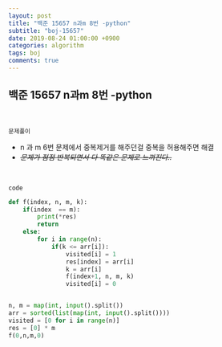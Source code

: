 ```yaml
---
layout: post
title: "백준 15657 n과m 8번 -python"
subtitle: "boj-15657"
date: 2019-08-24 01:00:00 +0900
categories: algorithm
tags: boj
comments: true
---
```


## 백준 15657 n과m 8번 -python

<br>

`문제풀이`

- n 과 m 6번 문제에서 중복제거를 해주던걸 중복을 허용해주면 해결
- _~~문제가 점점 반복되면서 다 똑같은 문제로 느껴진다..~~_

<br>

`code`

```python
def f(index, n, m, k):
    if(index  == m):
        print(*res)
        return
    else:
        for i in range(n):
            if(k <= arr[i]):
                visited[i] = 1
                res[index] = arr[i]
                k = arr[i]
                f(index+1, n, m, k)
                visited[i] = 0 


n, m = map(int, input().split())
arr = sorted(list(map(int, input().split())))
visited = [0 for i in range(n)]
res = [0] * m
f(0,n,m,0)
```

